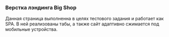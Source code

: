 ### Верстка лэндинга Big Shop
Данная страница выполненна в целях тестового задания и работает как SPA. В ней реализованы табы, а также сайт адаптивно сжимается под мобильные устройства.
